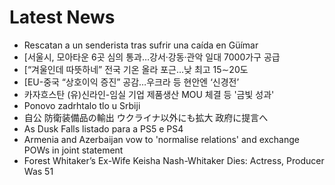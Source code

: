 # Latest News
-  Rescatan a un senderista tras sufrir una caída en Güímar
-  [서울시, 모아타운 6곳 심의 통과…강서·강동·관악 일대 7000가구 공급
-  [“겨울인데 따뜻하네” 전국 기온 올라 포근…낮 최고 15∼20도
-  [EU-중국 “상호이익 증진” 공감…우크라 등 현안엔 ‘신경전’
-  카자흐스탄 (유)신라인-임실 기업 제품생산 MOU 체결 등 '금빛 성과'
-  Ponovo zadrhtalo tlo u Srbiji
-  自公 防衛装備品の輸出 ウクライナ以外にも拡大 政府に提言へ
-  As Dusk Falls listado para a PS5 e PS4
-  Armenia and Azerbaijan vow to 'normalise relations' and exchange POWs in joint statement
-  Forest Whitaker’s Ex-Wife Keisha Nash-Whitaker Dies: Actress, Producer Was 51
